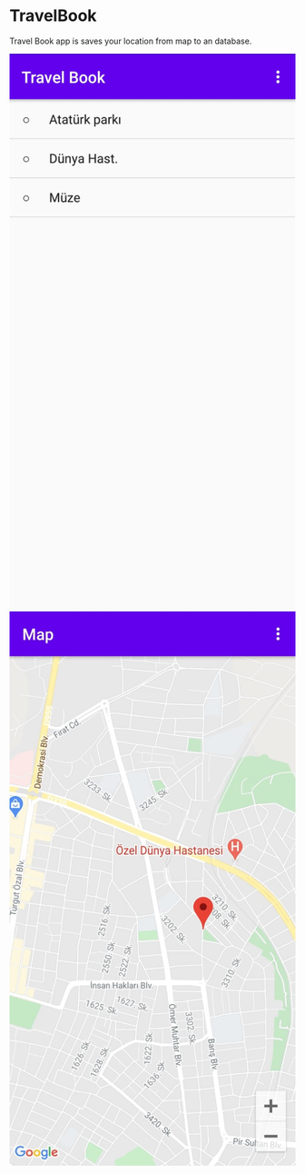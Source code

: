 # TravelBook
Travel Book app is saves your location from map to an database.

![Screenshot](https://github.com/emiremen/TravelBook/blob/master/Main.jpeg)
![Screenshot](https://github.com/emiremen/TravelBook/blob/master/Map.jpeg)
